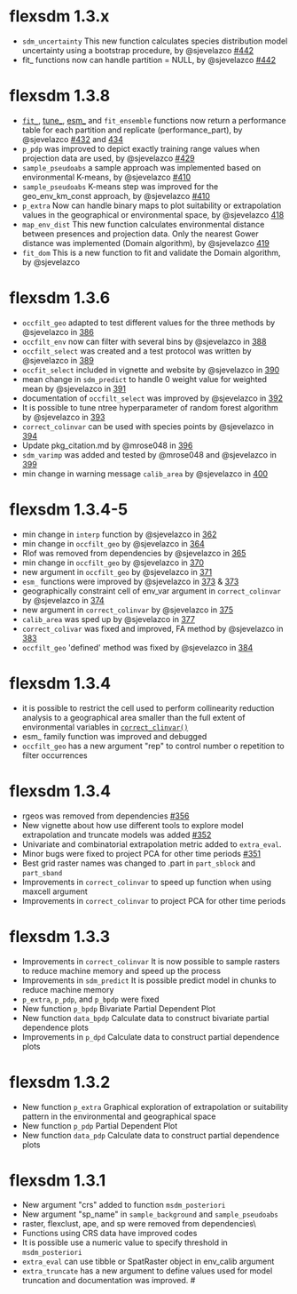 # flexsdm 1.3.x
-   `sdm_uncertainty` This new function calculates species distribution model uncertainty using a bootstrap procedure, by @sjevelazco [#442](https://github.com/sjevelazco/flexsdm/pull/442)
-   fit_ functions now can handle partition = NULL, by @sjevelazco [#442](https://github.com/sjevelazco/flexsdm/pull/442)

# flexsdm 1.3.8

-   [`fit_`](https://sjevelazco.github.io/flexsdm/index.html#fit_-functions-family), [tune\_](https://sjevelazco.github.io/flexsdm/index.html#tune_-functions-family), [esm\_](https://sjevelazco.github.io/flexsdm/index.html#esm_-functions-family) and `fit_ensemble` functions now return a performance table for each partition and replicate (performance_part), by @sjevelazco [#432](https://github.com/sjevelazco/flexsdm/pull/432) and [434](https://github.com/sjevelazco/flexsdm/pull/434)
-   `p_pdp` was improved to depict exactly training range values when projection data are used, by @sjevelazco [#429](https://github.com/sjevelazco/flexsdm/pull/429)
-   `sample_pseudoabs` a sample approach was implemented based on environmental K-means, by @sjevelazco [#410](https://github.com/sjevelazco/flexsdm/pull/410)
-   `sample_pseudoabs` K-means step was improved for the geo_env_km_const approach, by @sjevelazco [#410](https://github.com/sjevelazco/flexsdm/pull/410)
-   `p_extra` Now can handle binary maps to plot suitability or extrapolation values in the geographical or environmental space, by @sjevelazco [418](https://github.com/sjevelazco/flexsdm/pull/418)
-   `map_env_dist` This new function calculates environmental distance between presences and projection data. Only the nearest Gower distance was implemented (Domain algorithm), by @sjevelazco [419](https://github.com/sjevelazco/flexsdm/pull/419/commits/8345526cc87e50d3194030f0ef24f9202bc43a7d)
-   `fit_dom` This is a new function to fit and validate the Domain algorithm, by @sjevelazco

# flexsdm 1.3.6

-   `occfilt_geo` adapted to test different values for the three methods by @sjevelazco in [386](https://github.com/sjevelazco/flexsdm/pull/386)
-   `occfilt_env` now can filter with several bins by @sjevelazco in [388](https://github.com/sjevelazco/flexsdm/pull/388)
-   `occfilt_select` was created and a test protocol was written by @sjevelazco in [389](https://github.com/sjevelazco/flexsdm/pull/389)
-   `occfit_select` included in vignette and website by @sjevelazco in [390](https://github.com/sjevelazco/flexsdm/pull/390)
-   mean change in `sdm_predict` to handle 0 weight value for weighted mean by @sjevelazco in [391](https://github.com/sjevelazco/flexsdm/pull/391)
-   documentation of `occfilt_select` was improved by @sjevelazco in [392](https://github.com/sjevelazco/flexsdm/pull/392)
-   It is possible to tune ntree hyperparameter of random forest algorithm by @sjevelazco in [393](https://github.com/sjevelazco/flexsdm/pull/393)
-   `correct_colinvar` can be used with species points by @sjevelazco in [394](https://github.com/sjevelazco/flexsdm/pull/394)
-   Update pkg_citation.md by @mrose048 in [396](https://github.com/sjevelazco/flexsdm/pull/396)
-   `sdm_varimp` was added and tested by @mrose048 and @sjevelazco in [399](https://github.com/sjevelazco/flexsdm/pull/399)
-   min change in warning message `calib_area` by @sjevelazco in [400](https://github.com/sjevelazco/flexsdm/pull/400)

# flexsdm 1.3.4-5

-   min change in `interp` function by @sjevelazco in [362](https://github.com/sjevelazco/flexsdm/pull/362)
-   min change in `occfilt_geo` by @sjevelazco in [364](https://github.com/sjevelazco/flexsdm/pull/364)
-   Rlof was removed from dependencies by @sjevelazco in [365](https://github.com/sjevelazco/flexsdm/pull/365)
-   min change in `occfilt_geo` by @sjevelazco in [370](https://github.com/sjevelazco/flexsdm/pull/370)
-   new argument in `occfilt_geo` by @sjevelazco in [371](https://github.com/sjevelazco/flexsdm/pull/371)
-   `esm_` functions were improved by @sjevelazco in [373](https://github.com/sjevelazco/flexsdm/pull/372) & [373](https://github.com/sjevelazco/flexsdm/pull/373)
-   geographically constraint cell of env_var argument in `correct_colinvar` by @sjevelazco in [374](https://github.com/sjevelazco/flexsdm/pull/374)
-   new argument in `correct_colinvar` by @sjevelazco in [375](https://github.com/sjevelazco/flexsdm/pull/375)
-   `calib_area` was sped up by @sjevelazco in [377](https://github.com/sjevelazco/flexsdm/pull/377)
-   `correct_colivar` was fixed and improved, FA method by @sjevelazco in [383](https://github.com/sjevelazco/flexsdm/pull/383)
-   `occfilt_geo` 'defined' method was fixed by @sjevelazco in [384](https://github.com/sjevelazco/flexsdm/pull/384)

# flexsdm 1.3.4

-   it is possible to restrict the cell used to perform collinearity reduction analysis to a geographical area smaller than the full extent of environmental variables in [`correct_clinvar()`](https://sjevelazco.github.io/flexsdm/reference/correct_colinvar.html)
-   esm\_ family function was improved and debugged
-   `occfilt_geo` has a new argument "rep" to control number o repetition to filter occurrences

# flexsdm 1.3.4

-   rgeos was removed from dependencies [#356](https://github.com/sjevelazco/flexsdm/pull/356)
-   New vignette about how use different tools to explore model extrapolation and truncate models was added [#352](https://github.com/sjevelazco/flexsdm/pull/352)
-   Univariate and combinatorial extrapolation metric added to `extra_eval`.
-   Minor bugs were fixed to project PCA for other time periods [#351](https://github.com/sjevelazco/flexsdm/commit/301e241b150d75da4aa01accb3127331ca3bdcb4)
-   Best grid raster names was changed to .part in `part_sblock` and `part_sband`
-   Improvements in `correct_colinvar` to speed up function when using maxcell argument
-   Improvements in `correct_colinvar` to project PCA for other time periods

# flexsdm 1.3.3

-   Improvements in `correct_colinvar` It is now possible to sample rasters to reduce machine memory and speed up the process
-   Improvements in `sdm_predict` It is possible predict model in chunks to reduce machine memory
-   `p_extra`, `p_pdp`, and `p_bpdp` were fixed
-   New function `p_bpdp` Bivariate Partial Dependent Plot
-   New function `data_bpdp` Calculate data to construct bivariate partial dependence plots
-   Improvements in `p_dpd` Calculate data to construct partial dependence plots

# flexsdm 1.3.2

-   New function `p_extra` Graphical exploration of extrapolation or suitability pattern in the environmental and geographical space
-   New function `p_pdp` Partial Dependent Plot
-   New function `data_pdp` Calculate data to construct partial dependence plots

# flexsdm 1.3.1

-   New argument "crs" added to function `msdm_posteriori`
-   New argument "sp_name" in `sample_background` and `sample_pseudoabs`
-   raster, flexclust, ape, and sp were removed from dependencies\
-   Functions using CRS data have improved codes
-   It is possible use a numeric value to specify threshold in `msdm_posteriori`
-   `extra_eval` can use tibble or SpatRaster object in env_calib argument
-   `extra_truncate` has a new argument to define values used for model truncation and documentation was improved. \#